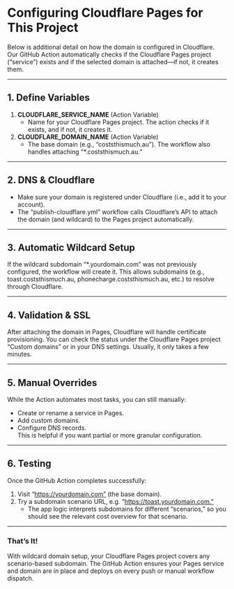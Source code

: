 # Configuring Cloudflare Pages for This Project

Below is additional detail on how the domain is configured in Cloudflare. Our GitHub Action automatically checks if the Cloudflare Pages project (“service”) exists and if the selected domain is attached—if not, it creates them.

--------------------------------------------------------------------------------

## 1. Define Variables

1. **CLOUDFLARE_SERVICE_NAME** (Action Variable)  
   - Name for your Cloudflare Pages project. The action checks if it exists, and if not, it creates it.  
2. **CLOUDFLARE_DOMAIN_NAME** (Action Variable)  
   - The base domain (e.g., “coststhismuch.au”). The workflow also handles attaching “*.coststhismuch.au.”

--------------------------------------------------------------------------------

## 2. DNS & Cloudflare

- Make sure your domain is registered under Cloudflare (i.e., add it to your account).  
- The “publish-cloudflare.yml” workflow calls Cloudflare’s API to attach the domain (and wildcard) to the Pages project automatically.

--------------------------------------------------------------------------------

## 3. Automatic Wildcard Setup

If the wildcard subdomain “*.yourdomain.com” was not previously configured, the workflow will create it. This allows subdomains (e.g., toast.coststhismuch.au, phonecharge.coststhismuch.au, etc.) to resolve through Cloudflare.

--------------------------------------------------------------------------------

## 4. Validation & SSL

After attaching the domain in Pages, Cloudflare will handle certificate provisioning. You can check the status under the Cloudflare Pages project “Custom domains” or in your DNS settings. Usually, it only takes a few minutes.

--------------------------------------------------------------------------------

## 5. Manual Overrides

While the Action automates most tasks, you can still manually:
- Create or rename a service in Pages.  
- Add custom domains.  
- Configure DNS records.  
This is helpful if you want partial or more granular configuration.

--------------------------------------------------------------------------------

## 6. Testing

Once the GitHub Action completes successfully:
1. Visit “https://yourdomain.com” (the base domain).  
2. Try a subdomain scenario URL, e.g. “https://toast.yourdomain.com.”  
   - The app logic interprets subdomains for different “scenarios,” so you should see the relevant cost overview for that scenario.

--------------------------------------------------------------------------------

### That’s It!

With wildcard domain setup, your Cloudflare Pages project covers any scenario-based subdomain. The GitHub Action ensures your Pages service and domain are in place and deploys on every push or manual workflow dispatch.